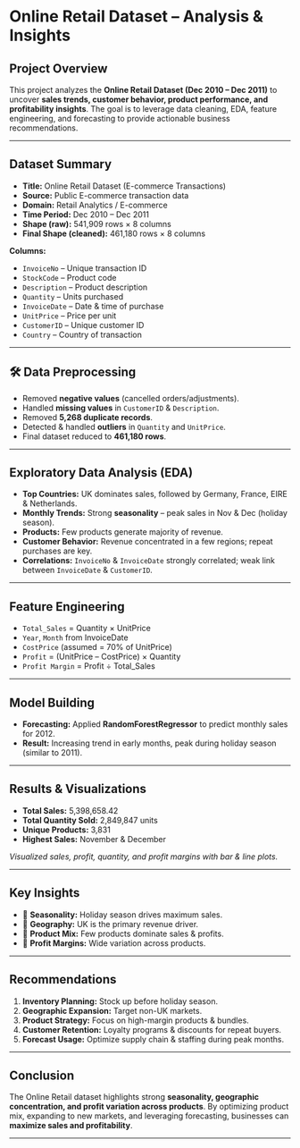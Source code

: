 # Online Retail Dataset – Analysis & Insights

## Project Overview

This project analyzes the **Online Retail Dataset (Dec 2010 – Dec 2011)** to uncover **sales trends, customer behavior, product performance, and profitability insights**. The goal is to leverage data cleaning, EDA, feature engineering, and forecasting to provide actionable business recommendations.

---

## Dataset Summary

* **Title:** Online Retail Dataset (E-commerce Transactions)
* **Source:** Public E-commerce transaction data
* **Domain:** Retail Analytics / E-commerce
* **Time Period:** Dec 2010 – Dec 2011
* **Shape (raw):** 541,909 rows × 8 columns
* **Final Shape (cleaned):** 461,180 rows × 8 columns

**Columns:**

* `InvoiceNo` – Unique transaction ID
* `StockCode` – Product code
* `Description` – Product description
* `Quantity` – Units purchased
* `InvoiceDate` – Date & time of purchase
* `UnitPrice` – Price per unit
* `CustomerID` – Unique customer ID
* `Country` – Country of transaction

---

## 🛠️ Data Preprocessing

* Removed **negative values** (cancelled orders/adjustments).
* Handled **missing values** in `CustomerID` & `Description`.
* Removed **5,268 duplicate records**.
* Detected & handled **outliers** in `Quantity` and `UnitPrice`.
* Final dataset reduced to **461,180 rows**.

---

## Exploratory Data Analysis (EDA)

* **Top Countries:** UK dominates sales, followed by Germany, France, EIRE & Netherlands.
* **Monthly Trends:** Strong **seasonality** – peak sales in Nov & Dec (holiday season).
* **Products:** Few products generate majority of revenue.
* **Customer Behavior:** Revenue concentrated in a few regions; repeat purchases are key.
* **Correlations:** `InvoiceNo` & `InvoiceDate` strongly correlated; weak link between `InvoiceDate` & `CustomerID`.

---

## Feature Engineering

* `Total_Sales` = Quantity × UnitPrice
* `Year`, `Month` from InvoiceDate
* `CostPrice` (assumed = 70% of UnitPrice)
* `Profit` = (UnitPrice – CostPrice) × Quantity
* `Profit Margin` = Profit ÷ Total\_Sales

---

## Model Building

* **Forecasting:** Applied **RandomForestRegressor** to predict monthly sales for 2012.
* **Result:** Increasing trend in early months, peak during holiday season (similar to 2011).

---

## Results & Visualizations

* **Total Sales:** 5,398,658.42
* **Total Quantity Sold:** 2,849,847 units
* **Unique Products:** 3,831
* **Highest Sales:** November & December

*Visualized sales, profit, quantity, and profit margins with bar & line plots.*

---

## Key Insights

* 📌 **Seasonality:** Holiday season drives maximum sales.
* 📌 **Geography:** UK is the primary revenue driver.
* 📌 **Product Mix:** Few products dominate sales & profits.
* 📌 **Profit Margins:** Wide variation across products.

---

## Recommendations

1. **Inventory Planning:** Stock up before holiday season.
2. **Geographic Expansion:** Target non-UK markets.
3. **Product Strategy:** Focus on high-margin products & bundles.
4. **Customer Retention:** Loyalty programs & discounts for repeat buyers.
5. **Forecast Usage:** Optimize supply chain & staffing during peak months.

---

## Conclusion

The Online Retail dataset highlights strong **seasonality, geographic concentration, and profit variation across products**. By optimizing product mix, expanding to new markets, and leveraging forecasting, businesses can **maximize sales and profitability**.

---

